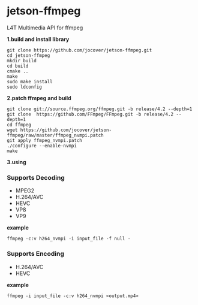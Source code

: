 # jetson-ffmpeg
L4T Multimedia API for ffmpeg

**1.build and install library**

    git clone https://github.com/jocover/jetson-ffmpeg.git
    cd jetson-ffmpeg
    mkdir build
    cd build
    cmake ..
    make
    sudo make install
    sudo ldconfig
	
**2.patch ffmpeg and build**

    git clone git://source.ffmpeg.org/ffmpeg.git -b release/4.2 --depth=1
    git clone  https://github.com/FFmpeg/FFmpeg.git -b release/4.2 --depth=1
    cd ffmpeg
    wget https://github.com/jocover/jetson-ffmpeg/raw/master/ffmpeg_nvmpi.patch
    git apply ffmpeg_nvmpi.patch
    ./configure --enable-nvmpi
    make

**3.using**

### Supports Decoding
  - MPEG2
  - H.264/AVC
  - HEVC
  - VP8
  - VP9
  
**example**

    ffmpeg -c:v h264_nvmpi -i input_file -f null -
	
### Supports Encoding
  - H.264/AVC
  - HEVC
  
**example**

    ffmpeg -i input_file -c:v h264_nvmpi <output.mp4>

